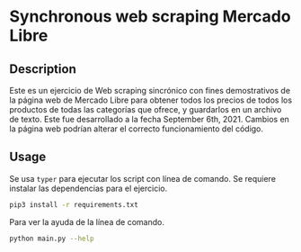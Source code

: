 # Synchronous web scraping Mercado Libre

## Description
Este es un ejercicio de Web scraping sincrónico con fines demostrativos de la página web de Mercado Libre para obtener todos los precios de todos los productos de todas las categorías que ofrece, y guardarlos en un archivo de texto. Este fue desarrollado a la fecha September 6th, 2021. Cambios en la página web podrían alterar el correcto funcionamiento del código.

## Usage
Se usa `typer` para ejecutar los script con línea de comando. Se requiere instalar las dependencias para el ejercicio.
```bash
pip3 install -r requirements.txt
```

Para ver la ayuda de la línea de comando.
```bash
python main.py --help
```
